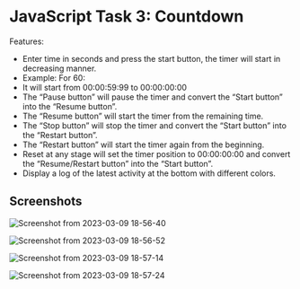 
# JavaScript Task 3: Countdown


Features:
- Enter time in seconds and press the start button, the timer will start in decreasing manner.
- Example: For 60:
- It will start from 00:00:59:99 to 00:00:00:00
- The “Pause button” will pause the timer and   convert the “Start button” into the “Resume button”.
- The “Resume button” will start the timer from the remaining time.
- The “Stop button” will stop the timer and convert the “Start button” into the “Restart button”.
- The “Restart button” will start the timer again from the beginning.
- Reset at any stage will set the timer position to 00:00:00:00 and convert the “Resume/Restart button” into the “Start button”.
- Display a log of the latest activity at the bottom with different colors.


## Screenshots

![Screenshot from 2023-03-09 18-56-40](https://user-images.githubusercontent.com/127381067/224037372-4596e5fe-0383-4e97-9481-fd293fef93e2.png)

![Screenshot from 2023-03-09 18-56-52](https://user-images.githubusercontent.com/127381067/224037478-c5aea5c7-2717-4e10-8c88-58edd3f15ea7.png)

![Screenshot from 2023-03-09 18-57-14](https://user-images.githubusercontent.com/127381067/224037542-211548bc-fcde-41c7-bfd9-7f417a015946.png)

![Screenshot from 2023-03-09 18-57-24](https://user-images.githubusercontent.com/127381067/224037670-5975c6cc-702a-4ff6-9be6-f03c53a794c3.png)